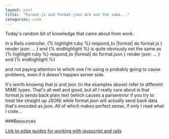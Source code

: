```yaml
---
layout: post
title:  "Format.js and format.json are not the same..."
categories: code
---
```


Today's random bit of knowledge that came about from work:

In a Rails controller,
{% highlight ruby %}
respond_to |format| do
  format.js { render json: ... }
end
{% endhighlight %}
is quite obviously not the same as
{% highlight ruby %}
respond_to |format| do
  format.json { render json: ... }
end
{% endhighlight %}

and not paying attention to which one I'm using is probably going to cause problems, even if it doesn't happen server side.

It's worth knowing that js and json (in the examples above) refer to different MIME types.  That's all well and good, but all I really care about is that format.js sends back plain text (which causes a parsererror if you try to treat like straight up JSON) while format.json will actually send back data that's encoded as json.  All of which makes perfect sense, if only I read what I code...

###Resources

[Link to edge guides for working with javascript and rails][rails_guide]


[rails_guide]:    http://edgeguides.rubyonrails.org/working_with_javascript_in_rails.html